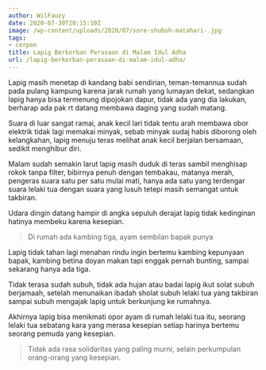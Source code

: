 ```yaml
---
author: WilFauzy
date: 2020-07-30T20:15:10Z
image: /wp-content/uploads/2020/07/sore-shubuh-matahari-.jpg
tags:
- cerpen
title: Lapig Berkorban Perasaan di Malam Idul Adha
url: /lapig-berkorban-perasaan-di-malam-idul-adha/
---
```


Lapig masih menetap di kandang babi sendirian, teman-temannua sudah pada pulang kampung karena jarak rumah yang lumayan dekat, sedangkan lapig hanya bisa termenung dipojokan dapur, tidak ada yang dia lakukan, berharap ada pak rt datang membawa daging yang sudah matang.&nbsp;

Suara di luar sangat ramai, anak kecil lari tidak tentu arah membawa obor elektrik tidak lagi memakai minyak, sebab minyak sudaj habis diborong oleh kelangkahan, lapig menuju teras melihat anak kecil berjalan bersamaan, sedikit menghibur diri.&nbsp;

Malam sudah semakin larut lapig masih duduk di teras sambil menghisap rokok tanpa filter, bibirnya penuh dengan tembakau, matanya merah, pengeras suara satu per satu mulai mati, hanya ada satu yang terdengar suara lelaki tua dengan suara yang lusuh tetepi masih semangat untuk takbiran.&nbsp;

Udara dingin datang hampir di angka sepuluh derajat lapig tidak kedinginan hatinya membeku karena kesepian.&nbsp;

> Di rumah ada kambing tiga, ayam sembilan bapak punya

Lapig tidak tahan lagi menahan rindu ingin bertemu kambing kepunyaan bapak, kambing betina doyan makan tapi enggak pernah bunting, sampai sekarang hanya ada tiga.&nbsp;

Tidak terasa sudah subuh, tidak ada hujan atau badai lapig ikut solat subuh berjamaah, setelah menunaikan ibadah sholat subuh lelaki tua yang takbiran sampai subuh mengajak lapig untuk berkunjung ke rumahnya.&nbsp;

Akhirnya lapig bisa menikmati opor ayam di rumah lelaki tua itu, seorang lelaki tua sebatang kara yang merasa kesepian setiap harinya bertemu seorang pemuda yang kesepian.&nbsp;

> Tidak ada rasa solidaritas yang paling murni, selain perkumpulan orang-orang yang kesepian.